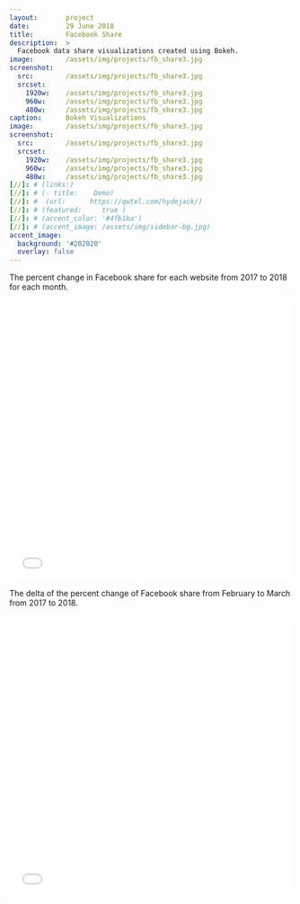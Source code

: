 ```yaml
---
layout:       project
date:         29 June 2018
title:        Facebook Share
description:  >
  Facebook data share visualizations created using Bokeh.
image:        /assets/img/projects/fb_share3.jpg
screenshot:
  src:        /assets/img/projects/fb_share3.jpg
  srcset:
    1920w:    /assets/img/projects/fb_share3.jpg
    960w:     /assets/img/projects/fb_share3.jpg
    480w:     /assets/img/projects/fb_share3.jpg
caption:      Bokeh Visualizations
image:        /assets/img/projects/fb_share3.jpg
screenshot:
  src:        /assets/img/projects/fb_share3.jpg
  srcset:
    1920w:    /assets/img/projects/fb_share3.jpg
    960w:     /assets/img/projects/fb_share3.jpg
    480w:     /assets/img/projects/fb_share3.jpg
[//]: # (links:) 
[//]: # (- title:    Demo) 
[//]: #  (url:      https://qwtel.com/hydejack/) 
[//]: # (featured:     true )
[//]: # (accent_color: '#4fb1ba') 
[//]: # (accent_image: /assets/img/sidebar-bg.jpg) 
accent_image:
  background: '#202020'
  overlay: false
---
```


The percent change in Facebook share for each website from 2017 to 2018 for each month.

<iframe src="/assets/img/bokeh/tab_fb.html"
    sandbox="allow-same-origin allow-scripts"
    width="100%"
    height="500"
    scrolling="no"
    seamless="seamless"
    frameborder="0">
</iframe>

The delta of the percent change of Facebook share from February to March from 2017 to 2018.

<iframe src="/assets/img/bokeh/delta_fb.html"
    sandbox="allow-same-origin allow-scripts"
    width="100%"
    height="500"
    scrolling="no"
    seamless="seamless"
    frameborder="0">
</iframe>
